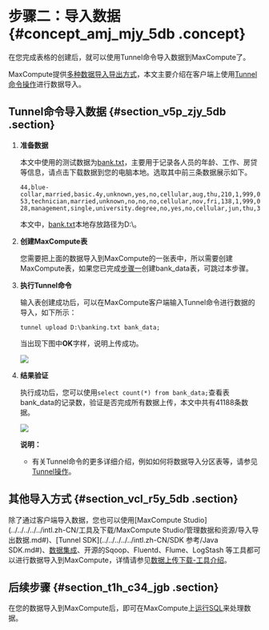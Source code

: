 # 步骤二：导入数据 {#concept_amj_mjy_5db .concept}

在您完成表格的创建后，就可以使用Tunnel命令导入数据到MaxCompute了。

MaxCompute提供[多种数据导入导出方式](../../../../../intl.zh-CN/用户指南/数据上传下载/数据上传下载概述.md#)，本文主要介绍在客户端上使用[Tunnel命令操作](../../../../../intl.zh-CN/用户指南/数据上传下载/Tunnel命令操作.md)进行数据导入。

## Tunnel命令导入数据 {#section_v5p_zjy_5db .section}

1.  **准备数据**

    本文中使用的测试数据为[bank.txt](https://docs-aliyun.cn-hangzhou.oss.aliyun-inc.com/cn/shujia/0.2.00/assets/pic/data-develop/banking.txt)，主要用于记录各人员的年龄、工作、房贷等信息，请点击下载数据到您的电脑本地。选取其中前三条数据展示如下。

    ```
    44,blue-collar,married,basic.4y,unknown,yes,no,cellular,aug,thu,210,1,999,0,nonexistent,1.4,93.444,-36.1,4.963,5228.1,0
    53,technician,married,unknown,no,no,no,cellular,nov,fri,138,1,999,0,nonexistent,-0.1,93.2,-42,4.021,5195.8,0
    28,management,single,university.degree,no,yes,no,cellular,jun,thu,339,3,6,2,success,-1.7,94.055,-39.8,0.729,4991.6,1
    ```

    本文中，[bank.txt](https://docs-aliyun.cn-hangzhou.oss.aliyun-inc.com/cn/shujia/0.2.00/assets/pic/data-develop/banking.txt)本地存放路径为D:\\。

2.  **创建MaxCompute表**

    您需要把上面的数据导入到MaxCompute的一张表中，所以需要创建MaxCompute表，如果您已完成[步骤一](intl.zh-CN/快速入门/步骤一：创建和查看表.md#)创建bank\_data表，可跳过本步骤。

3.  **执行Tunnel命令**

    输入表创建成功后，可以在MaxCompute客户端输入Tunnel命令进行数据的导入，如下所示：

    ```
    tunnel upload D:\banking.txt bank_data;
    ```

    当出现下图中**OK**字样，说明上传成功。

    ![](http://static-aliyun-doc.oss-cn-hangzhou.aliyuncs.com/assets/img/11951/155287074836997_zh-CN.png)

4.  **结果验证**

    执行成功后，您可以使用`select count(*) from bank_data;`查看表bank\_data的记录数，验证是否完成所有数据上传，本文中共有41188条数据。

    ![](http://static-aliyun-doc.oss-cn-hangzhou.aliyuncs.com/assets/img/11951/15528707481484_zh-CN.png)

    **说明：** 

    -   有关Tunnel命令的更多详细介绍，例如如何将数据导入分区表等，请参见[Tunnel操作](../../../../../intl.zh-CN/用户指南/数据上传下载/Tunnel命令操作.md)。

## 其他导入方式 {#section_vcl_r5y_5db .section}

除了通过客户端导入数据，您也可以使用[MaxCompute Studio](../../../../../intl.zh-CN/工具及下载/MaxCompute Studio/管理数据和资源/导入导出数据.md#)、[Tunnel SDK](../../../../../intl.zh-CN/SDK 参考/Java SDK.md#)、[数据集成](../../../../../intl.zh-CN/使用指南/数据集成/数据集成简介/数据集成概述.md#)、开源的Sqoop、Fluentd、Flume、LogStash 等工具都可以进行数据导入到MaxCompute，详情请参见[数据上传下载-工具介绍](../../../../../intl.zh-CN/用户指南/数据上传下载/工具介绍.md)。

## 后续步骤 {#section_t1h_c34_jgb .section}

在您的数据导入到MaxCompute后，即可在MaxCompute上[运行SQL](intl.zh-CN/快速入门/步骤三：运行SQL和导出数据.md#)来处理数据。

